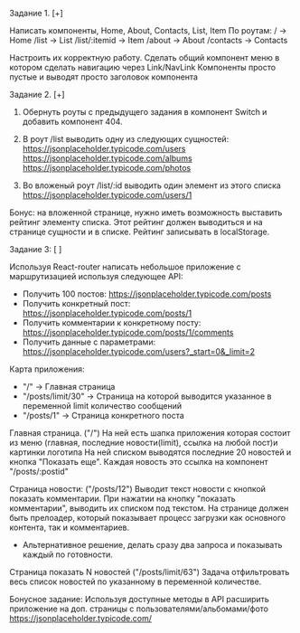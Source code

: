 

Задание 1.
[+]

Написать компоненты, Home, About, Contacts, List, Item
По роутам:
/             -> Home
/list         -> List
/list/:itemid -> Item
/about        -> About
/contacts     -> Contacts

Настроить их корректную работу.
Сделать общий компонент меню в котором сделать навигацию через Link/NavLink
Компоненты просто пустые и выводят просто заголовок компонента


Задание 2.
[+]

1) Обернуть роуты с предыдущего задания в компонент Switch и добавить компонент 404.

2) В роут /list выводить одну из следующих сущностей:
https://jsonplaceholder.typicode.com/users
https://jsonplaceholder.typicode.com/albums
https://jsonplaceholder.typicode.com/photos

3) Во вложеный роут /list/:id выводить один элемент из этого списка
https://jsonplaceholder.typicode.com/users/1

Бонус: на вложенной странице, нужно иметь возможность выставить рейтинг элементу списка.
Этот рейтинг должен выводиться и на странице сущности и в списке.
Рейтинг записывать в localStorage.


Задание 3:
[ ]

Используя React-router написать небольшое приложение с маршрутизацией используя следующее API:

- Получить 100 постов: https://jsonplaceholder.typicode.com/posts
- Получить конкретный пост: https://jsonplaceholder.typicode.com/posts/1
- Получить комментарии к конкретному посту: https://jsonplaceholder.typicode.com/posts/1/comments
- Получить данные с параметрами: https://jsonplaceholder.typicode.com/users?_start=0&_limit=2

Карта приложения:

- "/" -> Главная страница
- "/posts/limit/30" -> Страница на которой выводится указанное в переменной limit количество сообщений
- "/posts/1" -> Страница конкретного поста

Главная страница. ("/")
На ней есть шапка приложения которая состоит из меню (главная, последние новости(limit), ссылка на любой пост)и картинки логотипа
На ней списком выводятся последние 20 новостей и кнопка "Показать еще".
Каждая новость это ссылка на компонент "/posts/:postid"

Страница новости: ("/posts/12")
Выводит текст новости с кнопкой показать комментарии.
При нажатии на кнопку "показать комментарии", выводить их списком под текстом.
На странице должен быть прелоадер, который показывает процесс загрузки как основного
контента, так и комментариев.
- Альтернативное решение, делать сразу два запроса и показывать каждый по готовности.

Страница показать N новостей ("/posts/limit/63")
Задача отфильтровать весь список новостей по указанному в переменной количестве.

Бонусное задание:
Используя доступные методы в API расширить приложение на доп. страницы с
пользователями/альбомами/фото
https://jsonplaceholder.typicode.com/
